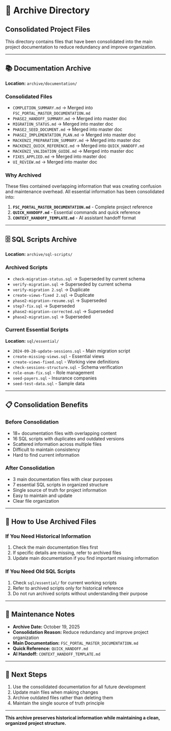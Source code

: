 # 📁 Archive Directory
## Consolidated Project Files

This directory contains files that have been consolidated into the main project documentation to reduce redundancy and improve organization.

---

## 📚 Documentation Archive

**Location:** `archive/documentation/`

### Consolidated Files
- `COMPLETION_SUMMARY.md` → Merged into `FSC_PORTAL_MASTER_DOCUMENTATION.md`
- `PHASE2_HANDOFF_SUMMARY.md` → Merged into master doc
- `MIGRATION_STATUS.md` → Merged into master doc
- `PHASE2_SEED_DOCUMENT.md` → Merged into master doc
- `PHASE2_IMPLEMENTATION_PLAN.md` → Merged into master doc
- `MACKENZI_PREPARATION_SUMMARY.md` → Merged into master doc
- `MACKENZI_QUICK_REFERENCE.md` → Merged into `QUICK_HANDOFF.md`
- `MACKENZI_VALIDATION_GUIDE.md` → Merged into master doc
- `FIXES_APPLIED.md` → Merged into master doc
- `UI_REVIEW.md` → Merged into master doc

### Why Archived
These files contained overlapping information that was creating confusion and maintenance overhead. All essential information has been consolidated into:

1. **`FSC_PORTAL_MASTER_DOCUMENTATION.md`** - Complete project reference
2. **`QUICK_HANDOFF.md`** - Essential commands and quick reference
3. **`CONTEXT_HANDOFF_TEMPLATE.md`** - AI assistant handoff format

---

## 🗄️ SQL Scripts Archive

**Location:** `archive/sql-scripts/`

### Archived Scripts
- `check-migration-status.sql` → Superseded by current schema
- `verify-migration.sql` → Superseded by current schema
- `verify-migration 2.sql` → Duplicate
- `create-views-fixed 2.sql` → Duplicate
- `phase2-migration-resume.sql` → Superseded
- `step7-fix.sql` → Superseded
- `phase2-migration-corrected.sql` → Superseded
- `phase2-migration.sql` → Superseded

### Current Essential Scripts
**Location:** `sql/essential/`
- `2024-09-28-update-sessions.sql` - Main migration script
- `create-missing-views.sql` - Essential views
- `create-views-fixed.sql` - Working view definitions
- `check-sessions-structure.sql` - Schema verification
- `role-enum-fix.sql` - Role management
- `seed-payers.sql` - Insurance companies
- `seed-test-data.sql` - Sample data

---

## 📋 Consolidation Benefits

### Before Consolidation
- 18+ documentation files with overlapping content
- 16 SQL scripts with duplicates and outdated versions
- Scattered information across multiple files
- Difficult to maintain consistency
- Hard to find current information

### After Consolidation
- 3 main documentation files with clear purposes
- 7 essential SQL scripts in organized structure
- Single source of truth for project information
- Easy to maintain and update
- Clear file organization

---

## 🔄 How to Use Archived Files

### If You Need Historical Information
1. Check the main documentation files first
2. If specific details are missing, refer to archived files
3. Update main documentation if you find important missing information

### If You Need Old SQL Scripts
1. Check `sql/essential/` for current working scripts
2. Refer to archived scripts only for historical reference
3. Do not run archived scripts without understanding their purpose

---

## 📝 Maintenance Notes

- **Archive Date:** October 19, 2025
- **Consolidation Reason:** Reduce redundancy and improve project organization
- **Main Documentation:** `FSC_PORTAL_MASTER_DOCUMENTATION.md`
- **Quick Reference:** `QUICK_HANDOFF.md`
- **AI Handoff:** `CONTEXT_HANDOFF_TEMPLATE.md`

---

## 🎯 Next Steps

1. Use the consolidated documentation for all future development
2. Update main files when making changes
3. Archive outdated files rather than deleting them
4. Maintain the single source of truth principle

---

**This archive preserves historical information while maintaining a clean, organized project structure.**
